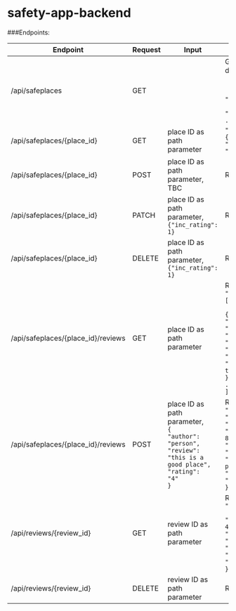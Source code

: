 # safety-app-backend


###Endpoints: 

Endpoint                           | Request | Input | Returns                                                                                                                                                                                                                                                                                                                                                  |
| ---------------------------------- | ------- | ------- | ------------------------------------------------------------------------------------------------------------------------------------------------------------------------------------------------------------------------------------------------------------------------------------------------------------------------------------------------------- |
| /api/safeplaces               | GET   |  | Gets all the safe places from the database. Returns <code>"Items": [ <br> {<br>  "place_id": "ChIJ0VTAWfCue0gRFM2lcIaciFY"},<br>  {"place_id": "ChIJB_4uquyxe0gRcLqDm4_2N4k"}, ...]</code>|                                                                                                                                                       |
| /api/safeplaces/{place_id}    | GET   | place ID as path parameter | <code>"Item": <br>{<br>"place_id": "ChIJ0VTAWfCue0gRFM2lcIaciFY"}</code>|                                                                                                                                                       |
| /api/safeplaces/{place_id}    | POST  | place ID as path parameter, <br> TBC  | Returns the posted safeplace |                                                                                                                                                       |
| /api/safeplaces/{place_id}    | PATCH  | place ID as path parameter, <br> <code>{"inc_rating": 1}</code>  | Returns the posted place. TBC </code>|                                                                                                                                                       |
| /api/safeplaces/{place_id}    | DELETE  | place ID as path parameter, <br> <code>{"inc_rating": 1}</code>  | Returns 204. |                                                                                                                                                       |
| /api/safeplaces/{place_id}/reviews   | GET  | place ID as path parameter  | Returns all reviews for a place. <code>"Items": <br>[ <br>{<br>"place_id": "ChIJ0VTAWfCue0gRFM2lcIaciFY",<br>"rating": "5",<br>"review_id": "1",<br>"author": "NotWeirdo",<br>"body": "Was turbo safe, man"<br>}<br>...<br>]</code>|                                                                                                                                                       |
| /api/safeplaces/{place_id}/reviews   | POST  | place ID as path parameter,<br><code>{<br>"author": "person",<br>"review": "this is a good place",<br>"rating": "4"<br>} | Returns the posted review. <code>{<br>"place_id": "ChIJ0VTAWfCue0gRFM2lcIaciFY",<br>"review_id": "0a16454f-1ef5-4f32-98c1-82255beff330", <br>"author": "person",<br>"review": "this is a good place",<br>"rating": "4"<br>}</code>|                                                                                                                                                       |
| /api/reviews/{review_id}    | GET   | review ID as path parameter | Returns the specfied review. <code>{<br>"rating": "5",<br> "review_id": "0a16454f-1ef5-4f32-98c1-82255beff330", <br>"place_id": "abcdef12345", <br>"body": "super safe", <br>"author": "me"<br>}</code>|                                                                                                                                                       |
| /api/reviews/{review_id}    | DELETE   | review ID as path parameter | Returns 204.|                                                                                                                                                       |
